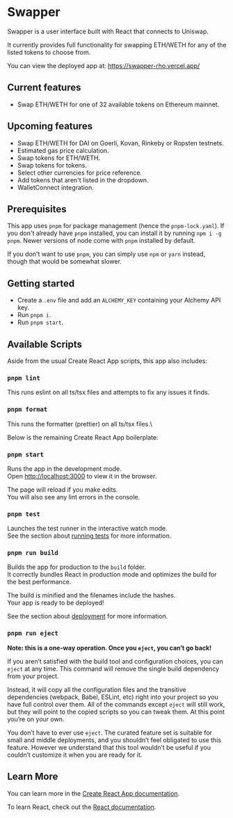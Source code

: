 # Swapper

Swapper is a user interface built with React that connects to Uniswap.

It currently provides full functionality for swapping ETH/WETH for any of the listed tokens to choose from.

You can view the deployed app at: https://swapper-rho.vercel.app/

## Current features

- Swap ETH/WETH for one of 32 available tokens on Ethereum mainnet.

## Upcoming features

- Swap ETH/WETH for DAI on Goerli, Kovan, Rinkeby or Ropsten testnets.
- Estimated gas price calculation.
- Swap tokens for ETH/WETH.
- Swap tokens for tokens.
- Select other currencies for price reference.
- Add tokens that aren't listed in the dropdown.
- WalletConnect integration.

## Prerequisites

This app uses `pnpm` for package management (hence the `pnpm-lock.yaml`). If you don't already have `pnpm` installed, you can install it by running `npm i -g pnpm`. Newer versions of node come with `pnpm` installed by default.

If you don't want to use `pnpm`, you can simply use `npm` or `yarn` instead, though that would be somewhat slower.

## Getting started

- Create a `.env` file and add an `ALCHEMY_KEY` containing your Alchemy API key.
- Run `pnpm i`.
- Run `pnpm start`.

## Available Scripts

Aside from the usual Create React App scripts, this app also includes:

### `pnpm lint`

This runs eslint on all ts/tsx files and attempts to fix any issues it finds.

### `pnpm format`

This runs the formatter (prettier) on all ts/tsx files.\

Below is the remaining Create React App boilerplate:

### `pnpm start`

Runs the app in the development mode.\
Open [http://localhost:3000](http://localhost:3000) to view it in the browser.

The page will reload if you make edits.\
You will also see any lint errors in the console.

### `pnpm test`

Launches the test runner in the interactive watch mode.\
See the section about [running tests](https://facebook.github.io/create-react-app/docs/running-tests) for more information.

### `pnpm run build`

Builds the app for production to the `build` folder.\
It correctly bundles React in production mode and optimizes the build for the best performance.

The build is minified and the filenames include the hashes.\
Your app is ready to be deployed!

See the section about [deployment](https://facebook.github.io/create-react-app/docs/deployment) for more information.

### `pnpm run eject`

**Note: this is a one-way operation. Once you `eject`, you can’t go back!**

If you aren’t satisfied with the build tool and configuration choices, you can `eject` at any time. This command will remove the single build dependency from your project.

Instead, it will copy all the configuration files and the transitive dependencies (webpack, Babel, ESLint, etc) right into your project so you have full control over them. All of the commands except `eject` will still work, but they will point to the copied scripts so you can tweak them. At this point you’re on your own.

You don’t have to ever use `eject`. The curated feature set is suitable for small and middle deployments, and you shouldn’t feel obligated to use this feature. However we understand that this tool wouldn’t be useful if you couldn’t customize it when you are ready for it.

## Learn More

You can learn more in the [Create React App documentation](https://facebook.github.io/create-react-app/docs/getting-started).

To learn React, check out the [React documentation](https://reactjs.org/).
